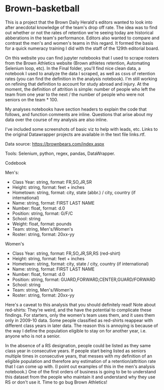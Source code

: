 # Brown-basketball
 
This is a project that the Brown Daily Herald's editors wanted to look into after anecdotal knowledge of the team's drop off rate. The idea was to find out whether or not the rates of retention we're seeing today are historical abberations in the team's performance. Editors also wanted to compare and contrast the men's and women's teams in this regard. It formed the basis for a quick numeracy training I did with the staff of the 129th editorial board.

On this website you can find jupyter notebooks that I used to scrape rosters from the Brown Athletics website (Brown athletes retention, Automating Selenium loop, etc). In the Final folder, you'll find nice clean data, a notebook I used to analyze the data I scraped, as well as csvs of retention rates (you can find the definition in the analysis notebook). I'm still working on refining that definition to account for study abroad and injury. At the moment, the definition of attrition is simple: number of people who left the team from one year to the next / the number of people who were not seniors on the team * 100.

My analyses notebooks have section headers to explain the code that follows, and function comments are inline. Questions that arise about my data over the course of my analysis are also inline. 

I've included some screenshots of basic viz to help with leads, etc. Links to the original Datawrapper projects are available in the text file links.rtf.

Data source: https://brownbears.com/index.aspx

Tools: Selenium, python, regex, pandas, DataWrapper. 

Codebook

Men's:

- Class Year: string, format: FR,SO,JR,SR
- Height: string, format: feet + inches
- Hometown: string, format: city, state (abbr.) / city, country  (if international)
- Name: string, format: FIRST LAST NAME
- Number: float, format: d.0
- Position: string, format: G/F/C
- School: string
- Weight: float, format: pounds
- Team: string, Men's/Women's
- Roster: string, format: 20xx-yy

Women's

- Class Year: string, format: FR,SO,JR,SR,RS (red-shirt)
- Height: string, format: feet + inches
- Hometown: string, format: city, state / city, country  (if international)
- Name: string, format: FIRST LAST NAME
- Number: float, format: d.0
- Position: string, format: GUARD,FORWARD,CENTER,GUARD/FORWARD
- School: string
- Team: string, Men's/Women's
- Roster: string, format: 20xx-yy

Here's a caveat to this analysis that you should definitely read!
Note about red-shirts: They're weird, and the have the potential to complicate these findings. For starters, only the women's team uses them, and it uses them only in 2009-10 data. Some people classified as red-shirts reappear with different class years in later data. The reason this is annoying is because of the way I define the population eligible to stay on for another year, i.e. anyone who is not a senior. 

In the absence of a RS designation, people could be listed as they same class year in consecutive years. If people start being listed as seniors multiple times in consecutive years, that messes with my definition of an eligible population and therefore any estimation of a retention/attrition rate that I can come up with. (I point out examples of this in the men's analysis notebook.) One of the first orders of business is going to be to understand this dataset from the people who maintain it and understand why they use RS or don't use it. Time to go bug Brown Athletics!



